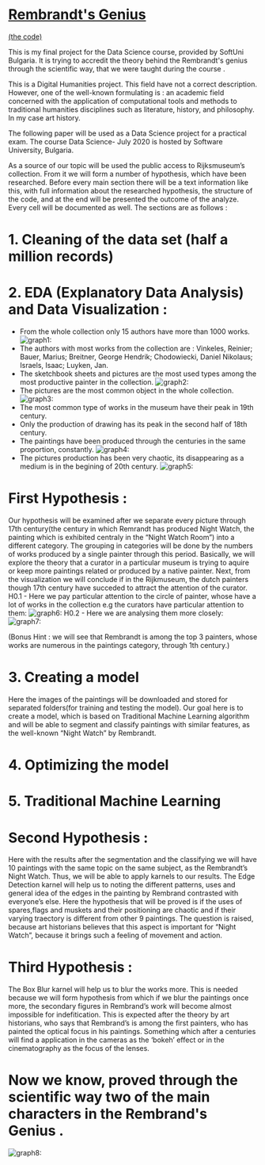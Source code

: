 # [Rembrandt's Genius](https://indzhov.github.io/Rembrandt-s-Genius/) 
[(the code)](https://github.com/indzhov/Rembrandt-s-Genius/blob/master/Untitled.ipynb) 


This is my final project for the Data Science course, provided by SoftUni Bulgaria. It is trying to accredit the theory behind the Rembrandt's genius through the scientific way, that we were taught during the course .

This is a Digital Humanities project. This field have not a correct description. However, one of the well-known formulating is : an academic field concerned with the application of computational tools and methods to traditional humanities disciplines such as literature, history, and philosophy. In my case art history.

The following paper will be used as a Data Science project for a practical exam. The course Data Science- July 2020 is hosted by Software University, Bulgaria. 

As a source of our topic will be used the public access to Rijksmuseum’s collection. From it we will form a number of hypothesis, which have been researched. Before every main section there will be a text information like this, with full information about the researched hypothesis, the structure of the code, and at the end will be presented the outcome of the analyze. Every cell will be documented as well. The sections are as follows : 

# 1. Cleaning of the data set (half a million records) 
# 2. EDA (Explanatory Data Analysis) and Data Visualization : 
  - From the whole collection only 15 authors have more than 1000 works.
  ![graph1: ](graphs/number_of_works_produced_by_categories.png)
  - The authors with most works from the collection are : Vinkeles, Reinier; Bauer, Marius; Breitner, George Hendrik; Chodowiecki, Daniel Nikolaus; Israels, Isaac; Luyken, Jan.
  - The sketchbook sheets and pictures are the most used types among the most productive painter in the collection.
  ![graph2: ](graphs/6_most_productive_painters.png)
  - The pictures are the most common object in the whole collection.
  ![graph3: ](graphs/top_ten_most_used_mediums.png)
  - The most common type of works in the museum have their peak in 19th century.
  - Only the production of drawing has its peak in the second half of 18th century.
  - The paintings have been produced through the centuries in the same proportion, constantly.
  ![graph4: ](graphs/the_production_through_years.png)
  - The pictures production has been very chaotic, its disappearing as a medium is in the begining of 20th century.
  ![graph5: ](graphs/the_production_of_pictures_through_years.png)
  
 # First Hypothesis : 
Our hypothesis will be examined after we separate every picture through 17th century(the century in which Remrandt has produced Night Watch, the painting which is exhibited centraly in the “Night Watch Room”) into a different category. The grouping in categories will be done by the numbers of works produced by a single painter through this period. Basically, we will explore the theory that a curator in a particular museum is trying to aquire or keep more paintings related or produced by a native painter. Next, from the visualization we will conclude if in the Rijkmuseum, the dutch painters though 17th century have succeded to attract the attention of the curator.
  H0.1 - Here we pay particular attention to the circle of painter, whose have a lot of works in the collection e.g the curators have particular attention to them:
  ![graph6: ](graphs/categorization.png)
  H0.2 - Here we are analysing them more closely:
  ![graph7: ](graphs/artist_with_particular_attention.png)

(Bonus Hint : we will see that Rembrandt is among the top 3 painters, whose works are numerous in the paintings category, through 1th century.)

# 3. Creating a model 
   Here the images of the paintings will be downloaded and stored for separated folders(for training and testing the model). Our goal here is to create a model, which is based on Traditional Machine Learning algorithm and will be able to segment and classify paintings with similar features, as the well-known “Night Watch” by Rembrandt. 
# 4. Optimizing the model 
# 5. Traditional Machine Learning
  # Second Hypothesis : 
  Here with the results after the segmentation and the classifying we will have 10 paintings with the same topic on the same subject, as the Rembrandt’s Night Watch. Thus, we will be able to apply karnels to our results. The Edge Detection karnel will help us to noting the different patterns, uses and general idea of the edges in the painting by Rembrand contrasted with everyone’s else. Here the hypothesis that will be proved is if the uses of spares,flags and muskets and their positioning are chaotic and if their varying traectory is different from other 9 paintings. The question is raised, because art historians believes that this aspect is important for “Night Watch”, because it brings such a feeling of movement and action. 
  # Third Hypothesis : 
  The Box Blur karnel will help us to blur the works more. This is needed because we will form hypothesis from which if we blur the paintings once more, the secondary figures in Rembrand’s work will become almost impossible for indefitication. This is expected after the theory by art historians, who says that Rembrand’s is among the first painters, who has painted the optical focus in his paintings. Something which after a centuries will find a application in the cameras as the ‘bokeh’ effect or in the cinematography as the focus of the lenses. 
  
# Now we know, proved through the scientific way two of the main characters in the Rembrand's Genius .
![graph8: ](nightwatch.jpg)

